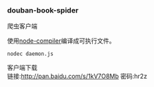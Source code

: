 ### douban-book-spider
爬虫客户端


使用[node-compiler](https://github.com/pmq20/node-compiler)编译成可执行文件。
```shell 
nodec daemon.js
```

客户端下载     
链接:<http://pan.baidu.com/s/1kV7O8Mb>  密码:hr2z